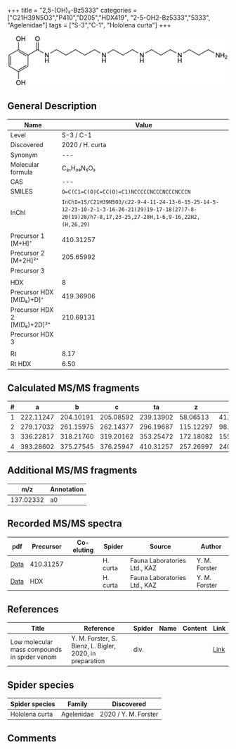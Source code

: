 +++
title = "2,5-(OH)₂-Bz5333"
categories = ["C21H39N5O3","P410","D205","HDX419",
"2-5-OH2-Bz5333","5333",
"Agelenidae"]
tags = ["S-3","C-1",
"Hololena curta"]
+++

![](/img/2-5-OH2-Bz5333.png)

## General Description

| Name                       | Value              |
|----------------------------|--------------------|
| Level                      | S-3 / C-1          |
| Discovered                 | 2020 / H. curta  |
| Synonym                    | ---                |
| Molecular formula          | C₂₁H₃₉N₅O₃                   |
| CAS                        | ---                |
| SMILES | `O=C(C1=C(O)C=CC(O)=C1)NCCCCCNCCCNCCCNCCCN`  |
| InChI  | `InChI=1S/C21H39N5O3/c22-9-4-11-24-13-6-15-25-14-5-12-23-10-2-1-3-16-26-21(29)19-17-18(27)7-8-20(19)28/h7-8,17,23-25,27-28H,1-6,9-16,22H2,(H,26,29)`  |
|                            |                    |
| Precursor 1 [M+H]⁺         | 410.31257                   |
| Precursor 2 [M+2H]²⁺       | 205.65992                   |
| Precursor 3                |                    |
|                            |                    |
| HDX                        | 8                   |
| Precursor HDX   [M(D₈)+D]⁺   | 419.36906                   |
| Precursor HDX 2 [M(D₈)+2D]²⁺ | 210.69131                   |
| Precursor HDX 3            |                    |
|                            |                    |
| Rt                         | 8.17                   |
| Rt HDX                     | 6.50                   |

## Calculated MS/MS fragments

| # | a         | b         | c         | ta        | z         | y         | tz        |
|---|-----------|-----------|-----------|-----------|-----------|-----------|-----------|
| 1 | 222.11247 | 204.10191 | 205.08592 | 239.13902 | 58.06513 | 41.03858 | 75.09167 |
| 2 | 279.17032 | 261.15975 | 262.14377 | 296.19687 | 115.12297 | 98.09643 | 132.14952 |
| 3 | 336.22817 | 318.21760 | 319.20162 | 353.25472 | 172.18082 | 155.15428 | 189.20737 |
| 4 | 393.28602 | 375.27545 | 376.25947 | 410.31257 | 257.26997 | 240.24342 | 274.29652 |

## Additional MS/MS fragments

| m/z       | Annotation |
|-----------|------------|
| 137.02332 | a0         |

## Recorded MS/MS spectra

| pdf                                             | Precursor | Co-eluting | Spider      | Source                       | Author        |
|-------------------------------------------------|-----------|------------|-------------|------------------------------|---------------|
| [Data](/pdf/H-curta/410_2-5-OH2-Bz5333_Hc.pdf) | 410.31257 |           | H. curta | Fauna Laboratories Ltd., KAZ | Y. M. Forster |
| [Data](/pdf/H-curta/410_2-5-OH2-Bz5333_Hc_HDX.pdf) | HDX |           | H. curta | Fauna Laboratories Ltd., KAZ | Y. M. Forster |


## References

| Title | Reference | Spider | Name | Content | Link |
|-------|-----------|--------|------|---------|------|
| Low molecular mass compounds in spider venom      | Y. M. Forster, S. Bienz, L. Bigler, 2020, in preparation          | div.       |   |   | [Link](unknown) |

## Spider species

| Spider species     | Family     | Discovered           |
|--------------------|------------|----------------------|
| Hololena curta | Agelenidae | 2020 / Y. M. Forster |


## Comments